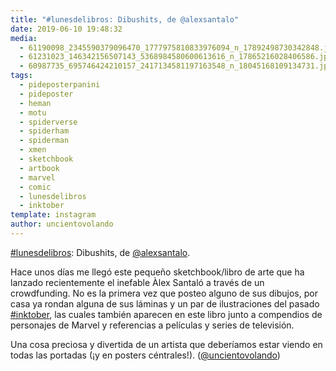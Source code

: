 ```yaml
---
title: "#lunesdelibros: Dibushits, de @alexsantalo"
date: 2019-06-10 19:48:32
media: 
  - 61190098_2345590379096470_1777975810833976094_n_17892498730342848.jpg
  - 61231023_146342156507143_5368984580600613616_n_17865216028406586.jpg
  - 60987735_695746424210157_2417134581197163548_n_18045168109134731.jpg
tags: 
  - pideposterpanini
  - pideposter
  - heman
  - motu
  - spiderverse
  - spiderham
  - spiderman
  - xmen
  - sketchbook
  - artbook
  - marvel
  - comic
  - lunesdelibros
  - inktober
template: instagram
author: uncientovolando
---
```


[#lunesdelibros](/tags/lunesdelibros): Dibushits, de [@alexsantalo](https://instagram.com/alexsantalo).

Hace unos días me llegó este pequeño sketchbook/libro de arte que ha lanzado recientemente el inefable Àlex Santaló a través de un crowdfunding. No es la primera vez que posteo alguno de sus dibujos, por casa ya rondan alguna de sus láminas y un par de ilustraciones del pasado [#inktober](/tags/inktober), las cuales también aparecen en este libro junto a compendios de personajes de Marvel y referencias a películas y series de televisión.

Una cosa preciosa y divertida de un artista que deberíamos estar viendo en todas las portadas (¡y en posters céntrales!). ([@uncientovolando](https://instagram.com/uncientovolando))







